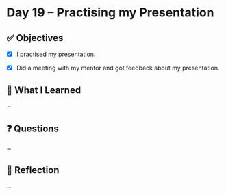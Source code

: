 # Day 19 – Practising my Presentation

## ✅ Objectives
- [x] I practised my presentation.
- [x] Did a meeting with my mentor and got feedback about my presentation.
 

## 📘 What I Learned
∼

## ❓ Questions
∼

## 💬 Reflection
∼
